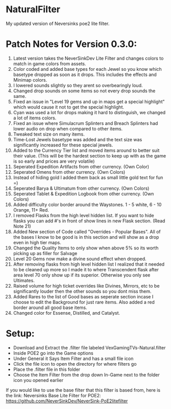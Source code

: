 # NaturalFilter
My updated version of Neversinks poe2 lite filter.

# Patch Notes for Version 0.3.0:

1. Latest version takes the NeverSinkDev Lite Filter and changes colors to match in game colors from assets.
2. Color coded and added base types for each Jewel so you know which basetype dropped as soon as it drops. This includes the effects and Minimap colors.
3. I lowered sounds slightly so they arent so overbearingly loud.
4. Changed drop sounds on some items so not every drop sounds the same.
5. Fixed an issue in "Level 19 gems and up in maps get a special highlight" which would cause it not to get the special highlight.
6. Cyan was used a lot for drops making it hard to distinguish, we changed a lot of items colors.
7. Fixed an issue where Simulacrum Splinters and Breach Splinters had lower audio on drop when compared to other items.
8. Tweaked text size on many items.
9. Time-Lost Jewels basetype was added and the text size was significantly increased for these special jewels.
10. Added to the Currency Tier list and moved items around to better suit their value. (This will be the hardest section to keep up with as the game is so early and prices are very volatile)
11. Seperated Expedition Artifacts from other currency. (Own Color)
12. Seperated Omens from other currency. (Own Colors)
13. Instead of hiding gold I added them back as small little gold text for fun =)
14. Seperated Barya & Ultimatum from other currency. (Own Colors)
15. Seperated Tablet & Expedition Logbook from other currency. (Own Colors)
16. Added difficulty color border around the Waystones. 1 - 5 white, 6 - 10 Orange, 11+ Red.
17. I removed Flasks from the high level hidden list. If you want to hide flasks you can add #'s in front of show lines in new Flask section. (Read Note 21)
18. Added New section of Code called "Overrides - Popular Bases". All of the bases I know to be good is in this section and will show as a drop even in high tier maps.
19. Changed the Quality Items to only show when above 5% so its worth picking up as filler for Salvage
20. Level 20 Gems now make a divine sound effect when dropped.
21. After removing flasks from high level hidden list I realized that it needed to be cleaned up more so I made it to where Transcendent flask after area level 70 only show up if its superior. Otherwise you only see Ultimates.
22. Raised volume for high ticket overrides like Divines, Mirrors, etc to be significantly louder then the other sounds so you dont miss them.
23. Added Rares to the list of Good bases as seperate section incase I choose to edit the Background for just rare items. Also added a red border around all good base items.
24. Changed color for Essense, Distilled, and Catalyst.

# Setup:

- Download and Extract the .filter file labeled VexGamingTVs-Natural.filter
- Inside POE2 go into the Game options 
- Under General it Says Item Filter and has a small file icon
- Click the file icon to open the directory for where filters go
- Place the .filter file in this folder
- Choose the Item Filter from the drop down In-Game next to the folder icon you opened earlier

If you would like to use the base filter that this filter is based from, here is the link: Neversinks Base Lite Filter for POE2: https://github.com/NeverSinkDev/NeverSink-PoE2litefilter
